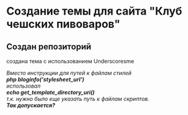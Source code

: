# Создание темы для сайта "Клуб чешских пивоваров"

<h2>Создан репозиторий</h2>
<p>создана тема с использованием Underscoresme</p>
<i>Вместо инструкции для путей к файлам стилей <br/><b>php bloginfo('stylesheet_url')</b><br/>использовал<br/><b>echo get_template_directory_uri()</b><br>т.к. нужно было еще указать путь к файлам скриптов.<br>
  <b>Так допускается?</b>
</i>
